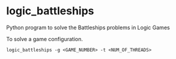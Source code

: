 # logic_battleships
Python program to solve the Battleships problems in Logic Games

To solve a game configuration.

```
logic_battleships -g <GAME_NUMBER> -t <NUM_OF_THREADS>
```
